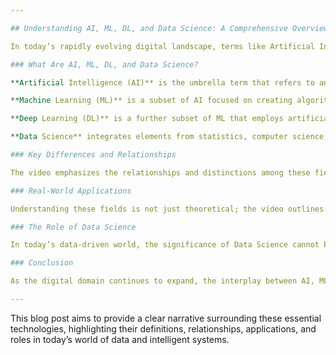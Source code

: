 ```yaml
---

## Understanding AI, ML, DL, and Data Science: A Comprehensive Overview

In today’s rapidly evolving digital landscape, terms like Artificial Intelligence (AI), Machine Learning (ML), Deep Learning (DL), and Data Science often surface in conversations about technological advancement. These fields are interconnected, yet each serves a distinct purpose that is crucial in developing intelligent systems and deriving insights from data. The video titled "AI vs ML vs DL vs Data Science" from the @krishnaik06 YouTube channel provides an insightful breakdown of these concepts, making them accessible to both newcomers and seasoned professionals.

### What Are AI, ML, DL, and Data Science?

**Artificial Intelligence (AI)** is the umbrella term that refers to any technique enabling computers to perform tasks that would typically require human intelligence. This includes reasoning, learning, and problem-solving capabilities. AI represents the overarching goal of developing systems that can mimic human decision-making and behaviors.

**Machine Learning (ML)** is a subset of AI focused on creating algorithms that allow computers to learn from and make predictions based on data. Unlike traditional programming where explicit instructions guide outcomes, ML enables systems to improve their performance using historical data to identify patterns and make decisions with minimal human intervention.

**Deep Learning (DL)** is a further subset of ML that employs artificial neural networks to analyze complex datasets. While ML can utilize various algorithm types, DL specifically involves multi-layered networks capable of processing large amounts of unstructured data, thus making it particularly powerful for tasks like image and speech recognition. It’s worth noting that deep learning typically requires vast datasets and significant computational resources compared to conventional ML methods.

**Data Science** integrates elements from statistics, computer science, and domain-specific knowledge to extract insights from both structured and unstructured data. Data scientists utilize AI, ML, and DL techniques to analyze trends, interpret complex data, and inform decision-making processes across various industries. This interdisciplinary aspect highlights the critical role of data scientists in leveraging technology to unlock the potential hidden within data.

### Key Differences and Relationships

The video emphasizes the relationships and distinctions among these fields. While AI embodies the broader aspiration to create intelligent agents, ML narrows down this pursuit to a distinct methodology focused on data-driven learning. The characteristics of ML and DL reveal their operational differences—particularly in data requirements and computational power. This segment is beneficial to both beginners trying to grasp foundational concepts and to professionals seeking to understand the specific scenarios where one technique may be more appropriate than another.

### Real-World Applications

Understanding these fields is not just theoretical; the video outlines practical applications for each domain. From enhancing customer experiences through AI-driven recommendations to utilizing ML for predictive analytics in healthcare, the examples illuminate the relevance and utility of these technologies in real-world contexts. Deep Learning is particularly noted for its groundbreaking achievements in fields such as autonomous vehicles and natural language processing.

### The Role of Data Science

In today’s data-driven world, the significance of Data Science cannot be overstated. Data scientists are expected to harness AI, ML, and DL technologies, facilitating the extraction of meaningful insights and shaping informed strategies across sectors. Their capacity to sift through vast datasets and communicate findings paves the way for enhanced operational efficiency and innovation.

### Conclusion

As the digital domain continues to expand, the interplay between AI, ML, DL, and Data Science will only deepen. Understanding these fields equips individuals and organizations with the knowledge to navigate an increasingly data-centric environment effectively. The engaging presentation style used in the video, paired with illustrative examples and visuals, ensures that key concepts are clearly conveyed, resulting in a well-rounded comprehension of the interconnected landscapes of AI, ML, DL, and Data Science.

---
```


This blog post aims to provide a clear narrative surrounding these essential technologies, highlighting their definitions, relationships, applications, and roles in today’s world of data and intelligent systems.
